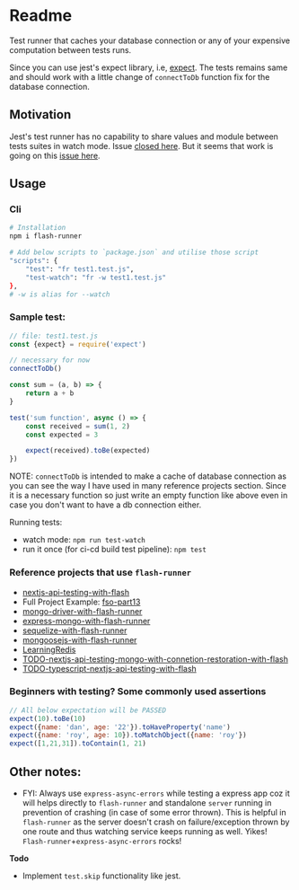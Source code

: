 # Readme

Test runner that caches your database connection or any of your expensive computation between tests runs.

Since you can use jest's expect library, i.e, [expect](https://www.npmjs.com/package/expect). The tests remains same and should work with a little change of `connectToDb` function fix for the database connection.

## Motivation

Jest's test runner has no capability to share values and module between tests suites in watch mode. Issue [closed here](https://github.com/facebook/jest/issues/6800). But it seems that work is going on this [issue here](https://github.com/facebook/jest/issues/7184).

## Usage

### Cli

```bash
# Installation
npm i flash-runner

# Add below scripts to `package.json` and utilise those script
"scripts": {
	"test": "fr test1.test.js",
	"test-watch": "fr -w test1.test.js"
},
# -w is alias for --watch
```

### Sample test:

```js
// file: test1.test.js
const {expect} = require('expect')

// necessary for now
connectToDb()

const sum = (a, b) => {
	return a + b
}

test('sum function', async () => {
	const received = sum(1, 2)
	const expected = 3

	expect(received).toBe(expected)
})
```

NOTE:  `connectToDb` is intended to make a cache of database connection as you can see the way I have used in many reference projects section. Since it is a necessary function so just write an empty function like above even in case you don't want to have a db connection either.

Running tests:
- watch mode: `npm run test-watch`
- run it once (for ci-cd build test pipeline): `npm test`

### Reference projects that use `flash-runner`

- [nextjs-api-testing-with-flash](https://github.com/sahilrajput03/nextjs-examples-testing/tree/master/testing-backend-api/api-testing-with-flash)
- Full Project Example: [fso-part13](https://github.com/sahilrajput03/learning_sql/tree/main/fso-part13)
- [mongo-driver-with-flash-runner](https://github.com/sahilrajput03/learning-monogo-and-mongoosejs/tree/master/mongo-driver-with-flash-runner)
- [express-mongo-with-flash-runner](https://github.com/sahilrajput03/learn-express/tree/main/express-mongo-with-flash-runner)
- [sequelize-with-flash-runner](https://github.com/sahilrajput03/learning_sql/tree/main/sequelize-with-flash-runner)
- [mongoosejs-with-flash-runner](https://github.com/sahilrajput03/learning-monogo-and-mongoosejs/tree/master/mongoosejs-with-flash-runner)
- [LearningRedis](https://github.com/sahilrajput03/LearningRedis)
- [TODO-nextjs-api-testing-mongo-with-connetion-restoration-with-flash](#)
- [TODO-typescript-nextjs-api-testing-with-flash](#)

### Beginners with testing? Some commonly used assertions

```js
// All below expectation will be PASSED
expect(10).toBe(10)
expect({name: 'dan', age: '22'}).toHaveProperty('name')
expect({name: 'roy', age: 10}).toMatchObject({name: 'roy'})
expect([1,21,31]).toContain(1, 21)
```

## Other notes:

- FYI: Always use `express-async-errors` while testing a express app coz it will helps directly to `flash-runner` and standalone `server` running in prevention of crashing (in case of some error thrown). This is helpful in `flash-runner` as the server doesn't crash on failure/exception thrown by one route and thus watching service keeps running as well. Yikes! `Flash-runner`+`express-async-errors` rocks!

**Todo**

- Implement `test.skip` functionality like jest.
